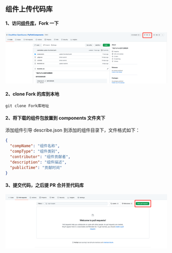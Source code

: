 ## 组件上传代码库

#### 1、访问[组件库](https://github.com/CloudWise-OpenSource/FlyFishComponents)，Fork 一下

![image](./imgs/44cc17a4-bfe3-449b-8f11-e2113be5fdf7.png)

#### 2、clone Fork 的库到本地

```
git clone Fork库地址
```

#### 2、将下载的组件包放置到 components 文件夹下

添加组件引导 describe.json 到添加的组件目录下，文件格式如下：

```json
{
  "compName": "组件名称",
  "compType": "组件类别",
  "contributor": "组件贡献者",
  "description": "组件描述",
  "publicTime": "贡献时间"
}
```

#### 3、提交代码，之后提 PR 合并至代码库

![image](./imgs/82862b4e-eea4-4eb5-a16a-f253a709fb2b.png)
